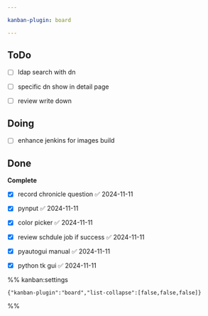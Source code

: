 ```yaml
---

kanban-plugin: board

---
```


## ToDo

- [ ] ldap search with dn
- [ ] specific dn show in detail page
- [ ] review write down


## Doing

- [ ] enhance  jenkins for images build


## Done

**Complete**
- [x] record chronicle question ✅ 2024-11-11
- [x] pynput ✅ 2024-11-11
- [x] color picker ✅ 2024-11-11
- [x] review schdule job if success ✅ 2024-11-11
- [x] pyautogui manual ✅ 2024-11-11
- [x] python tk gui ✅ 2024-11-11




%% kanban:settings
```
{"kanban-plugin":"board","list-collapse":[false,false,false]}
```
%%